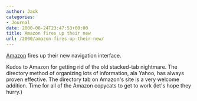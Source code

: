 ```yaml
---
author: Jack
categories:
- Journal
date: 2000-08-24T23:47:53+00:00
title: Amazon fires up their new
url: /2000/amazon-fires-up-their-new/
---
```


<div>
  <a href="http://www.amazon.com/">Amazon</a> fires up their new navigation interface.
</div>

Kudos to Amazon for getting rid of the old stacked-tab nightmare. The directory method of organizing lots of information, ala Yahoo, has always proven effective. The directory tab on Amazon's site is a very welcome addition. Time for all of the Amazon copycats to get to work (let's hope they hurry.)